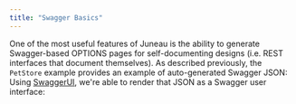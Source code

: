 ```yaml
---
title: "Swagger Basics"
---
```


One of the most useful features of Juneau is the ability to generate Swagger-based OPTIONS pages for self-documenting designs (i.e.
REST interfaces that document themselves).
As described previously, the `PetStore` example provides an example of auto-generated Swagger JSON: Using [SwaggerUI]({{API_DOCS}}/org/apache/juneau/dto/swagger/ui/SwaggerUI.html), we're able to render that JSON as a Swagger user interface:
